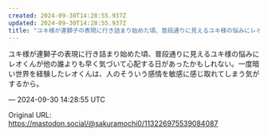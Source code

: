 ```yaml
---
created: 2024-09-30T14:28:55.937Z
updated: 2024-09-30T14:28:55.937Z
title: "ユキ様が連獅子の表現に行き詰まり始めた頃、普段通りに見えるユキ様の悩みにレオくん[...]"
---
```


<p>ユキ様が連獅子の表現に行き詰まり始めた頃、普段通りに見えるユキ様の悩みにレオくんが他の誰よりも早く気づいて心配する日があったかもしれない。一度暗い世界を経験したレオくんは、人のそういう感情を敏感に感じ取れてしまう気がするから。</p>

&mdash; 2024-09-30 14:28:55 UTC

Original URL: https://mastodon.social/@sakuramochi0/113226975539084087
